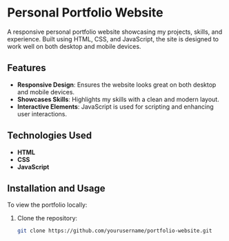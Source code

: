 # Personal Portfolio Website

A responsive personal portfolio website showcasing my projects, skills, and experience. Built using HTML, CSS, and JavaScript, the site is designed to work well on both desktop and mobile devices.

## Features

- **Responsive Design**: Ensures the website looks great on both desktop and mobile devices.
- **Showcases Skills**: Highlights my skills with a clean and modern layout.
- **Interactive Elements**: JavaScript is used for scripting and enhancing user interactions.

## Technologies Used

- **HTML**
- **CSS**
- **JavaScript**

## Installation and Usage

To view the portfolio locally:

1. Clone the repository:
   ```bash
   git clone https://github.com/yourusername/portfolio-website.git
